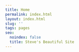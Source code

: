 ```yaml
---
title: Home
permalink: index.html
layout: index.html
slug: ''
tags: pages
seo:
  noindex: false
  title: Steve's Beautiful Site
---
```



